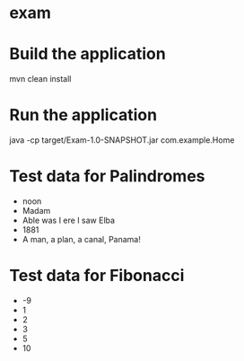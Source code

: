 # exam

# Build the application
mvn clean install
 
# Run the application
java -cp target/Exam-1.0-SNAPSHOT.jar com.example.Home

# Test data for Palindromes
- noon
- Madam
- Able was I ere I saw Elba
- 1881
- A man, a plan, a canal, Panama!

# Test data for Fibonacci
- -9
- 1
- 2
- 3
- 5
- 10
